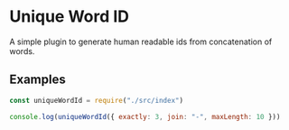 # Unique Word ID

A simple plugin to generate human readable ids from concatenation of words.

## Examples

```javascript
const uniqueWordId = require("./src/index")

console.log(uniqueWordId({ exactly: 3, join: "-", maxLength: 10 }))
```
